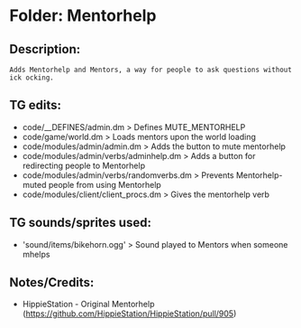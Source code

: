 # Folder: Mentorhelp

## Description:

	Adds Mentorhelp and Mentors, a way for people to ask questions without ick ocking.

## TG edits:

- code/__DEFINES/admin.dm > Defines MUTE_MENTORHELP
- code/game/world.dm > Loads mentors upon the world loading
- code/modules/admin/admin.dm > Adds the button to mute mentorhelp
- code/modules/admin/verbs/adminhelp.dm > Adds a button for redirecting people to Mentorhelp
- code/modules/admin/verbs/randomverbs.dm > Prevents Mentorhelp-muted people from using Mentorhelp
- code/modules/client/client_procs.dm > Gives the mentorhelp verb

## TG sounds/sprites used:

- 'sound/items/bikehorn.ogg' > Sound played to Mentors when someone mhelps

## Notes/Credits:

- HippieStation - Original Mentorhelp (https://github.com/HippieStation/HippieStation/pull/905)
